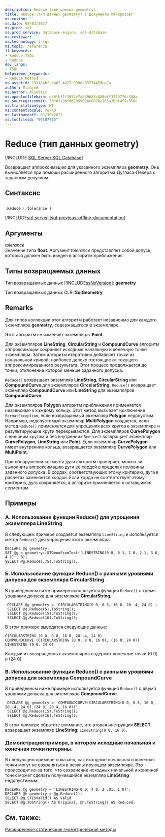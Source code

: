 ```yaml
---
description: Reduce (тип данных geometry)
title: Reduce (тип данных geometry) | Документы Майкрософт
ms.custom: ''
ms.date: 08/03/2017
ms.prod: sql
ms.prod_service: database-engine, sql-database
ms.reviewer: ''
ms.technology: t-sql
ms.topic: reference
f1_keywords:
- Reduce_TSQL
- Reduce
dev_langs:
- TSQL
helpviewer_keywords:
- Reduce method
ms.assetid: 132184bf-c4d2-4a27-900d-8373445dce2a
author: MladjoA
ms.author: mlandzic
ms.openlocfilehash: dc6fbf1f3952e7ab59688c928eff3770776c308a
ms.sourcegitcommit: 33f0f190f962059826e002be165a2bef4f9e350c
ms.translationtype: HT
ms.contentlocale: ru-RU
ms.lasthandoff: 01/30/2021
ms.locfileid: "99187715"
---
```

# <a name="reduce-geometry-data-type"></a>Reduce (тип данных geometry)
[!INCLUDE [SQL Server SQL Database](../../includes/applies-to-version/sql-asdb.md)]

Возвращает аппроксимацию для указанного экземпляра **geometry**. Она вычисляется при помощи расширенного алгоритма Дугласа-Пекера с заданным допуском.
  
## <a name="syntax"></a>Синтаксис  
  
```  
  
.Reduce ( tolerance )  
```  
  
[!INCLUDE[sql-server-tsql-previous-offline-documentation](../../includes/sql-server-tsql-previous-offline-documentation.md)]

## <a name="arguments"></a>Аргументы
 *tolerance*  
 Значение типа **float**. Аргумент *tolerance* представляет собой допуск, который должен быть введен в алгоритм приближения.  
  
## <a name="return-types"></a>Типы возвращаемых данных  
 Тип возвращаемых данных [!INCLUDE[ssNoVersion](../../includes/ssnoversion-md.md)]: **geometry**  
  
 Тип возвращаемых данных CLR: **SqlGeometry**  
  
## <a name="remarks"></a>Remarks  
 Для типов коллекции этот алгоритм работает независимо для каждого экземпляра **geometry**, содержащегося в экземпляре.  
  
 Этот алгоритм не изменяет экземпляры **Point**.  
  
 Для экземпляров **LineString**, **CircularString** и **CompoundCurve** алгоритм аппроксимации сохраняет исходные начальную и конечную точки экземпляра. Затем алгоритм итеративно добавляет точки из изначальной кривой, наиболее далеко отстоящие от текущего аппроксимированного результата. Этот процесс продолжается до точки, отклонение которой меньше заданного допуска.  
  
 `Reduce()` возвращает экземпляр **LineString**, **CircularString** или **CompoundCurve** для экземпляров **CircularString**.  `Reduce()` возвращает экземпляр **CompoundCurve** или **LineString** для экземпляров **CompoundCurve**.  
  
 Для экземпляров **Polygon** алгоритм приближения применяется независимо к каждому кольцу. Этот метод вызывает исключение `FormatException`, если возвращаемый экземпляр **Polygon** недопустим. Например, недопустимый экземпляр **MultiPolygon** создается, если метод `Reduce()` применяется для упрощения всех кругов в экземпляре и результирующие круги перекрываются.  Для экземпляров **CurvePolygon** с внешним кругом и без внутренних `Reduce()` возвращает экземпляр **CurvePolygon**, **LineString** или **Point**.  Если экземпляр **CurvePolygon** имеет внутренние кольца, возвращается экземпляр **CurvePolygon** или **MultiPoint**.  
  
 При обнаружении сегмента дуги алгоритм проверяет, можно ли выполнить аппроксимацию дуги ее хордой в пределах половины заданного допуска. В хордах, соответствующих этому критерию, дуга в расчетах заменяется хордой. Если хорда не соответствует этому критерию, дуга сохраняется, а алгоритм применяется к оставшимся сегментам.  
  
## <a name="examples"></a>Примеры  
  
### <a name="a-using-reduce-to-simplify-a-linestring"></a>A. Использование функции Reduce() для упрощения экземпляра LineString  
 В следующем примере создается экземпляр `LineString` и используется метод `Reduce()` для упрощения этого экземпляра.  
  
```  
DECLARE @g geometry;  
SET @g = geometry::STGeomFromText('LINESTRING(0 0, 0 1, 1 0, 2 1, 3 0, 4 1)', 0);  
SELECT @g.Reduce(.75).ToString();  
```  
  
### <a name="b-using-reduce-with-varying-tolerance-levels-on-a-circularstring"></a>Б. Использование функции Reduce() с разными уровнями допуска для экземпляра CircularString  
 В приведенном ниже примере используется функция `Reduce()` с тремя уровнями допуска для экземпляра **CircularString**.  
  
```
 DECLARE @g geometry = 'CIRCULARSTRING(0 0, 8 8, 16 0, 20 -4, 24 0)'; 
 SELECT @g.Reduce(5).ToString(); 
 SELECT @g.Reduce(15).ToString(); 
 SELECT @g.Reduce(16).ToString();
 ```  
  
 В этом примере выводятся следующие данные:  
  
 ```
 CIRCULARSTRING (0 0, 8 8, 16 0, 20 -4, 24 0) 
 COMPOUNDCURVE (CIRCULARSTRING (0 0, 8 8, 16 0), (16 0, 24 0)) 
 LINESTRING (0 0, 24 0)
 ```  
  
 Каждый из возвращенных экземпляров содержит конечные точки (0 0) и (24 0).  
  
### <a name="c-using-reduce-with-varying-tolerance-levels-on-a-compoundcurve"></a>В. Использование функции Reduce() с разными уровнями допуска для экземпляра CompoundCurve  
 В приведенном ниже примере используется функция `Reduce()` с двумя уровнями допуска для экземпляра **CompoundCurve**.  
  
```
 DECLARE @g geometry = 'COMPOUNDCURVE(CIRCULARSTRING(0 0, 8 8, 16 0, 20 -4, 24 0),(24 0, 20 4, 16 0))';  
 SELECT @g.Reduce(15).ToString();  
 SELECT @g.Reduce(16).ToString();
 ```  
  
 В этом примере обратите внимание, что вторая инструкция **SELECT** возвращает экземпляр **LineString**: `LineString(0 0, 16 0)`.  
  
### <a name="showing-an-example-where-the-original-start-and-end-points-are-lost"></a>Демонстрация примера, в котором исходные начальная и конечная точки потеряны.  
 В следующем примере показано, как исходные начальная и конечная точки могут не сохраняться в результирующем экземпляре. Это происходит из-за того, что сохранение исходных начальной и конечной точек может сделать получившийся экземпляр **LineString** недопустимым.  
  
```  
DECLARE @g geometry = 'LINESTRING(0 0, 4 0, 2 .01, 1 0)';  
DECLARE @h geometry = @g.Reduce(1);  
SELECT @g.STIsValid() AS Valid  
SELECT @g.ToString() AS Original, @h.ToString() AS Reduced;  
```  
  
## <a name="see-also"></a>См. также:  
 [Расширенные статические геометрические методы](../../t-sql/spatial-geometry/extended-static-geometry-methods.md)  
  
